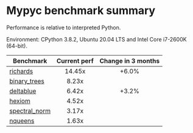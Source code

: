 # Mypyc benchmark summary

Performance is relative to interpreted Python.

Environment: CPython 3.8.2, Ubuntu 20.04 LTS and Intel Core i7-2600K (64-bit).

| Benchmark | Current perf | Change in 3 months |
| --- | :---: | :---: |
| [richards](benchmarks/richards.md) | 14.45x | +6.0% |
| [binary_trees](benchmarks/binary_trees.md) | 8.23x |  |
| [deltablue](benchmarks/deltablue.md) | 6.42x | +3.2% |
| [hexiom](benchmarks/hexiom.md) | 4.52x |  |
| [spectral_norm](benchmarks/spectral_norm.md) | 3.17x |  |
| [nqueens](benchmarks/nqueens.md) | 1.63x |  |
